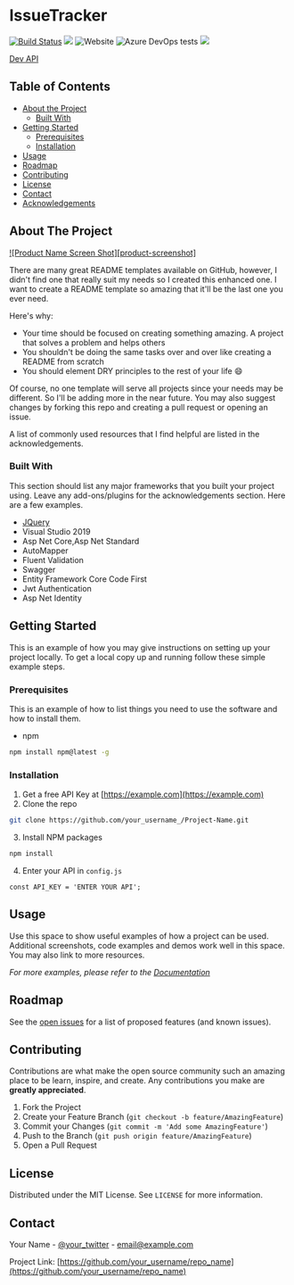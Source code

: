 # IssueTracker

[![Build Status](https://dev.azure.com/placidarebello12/placidarebello12/_apis/build/status/PlacidaRebello.IssuetTracker?branchName=master)](https://dev.azure.com/placidarebello12/placidarebello12/_build/latest?definitionId=1&branchName=master)
<a href="https://vsrm.dev.azure.com/placidarebello12/_apis/public/Release/badge/899b05e3-26fd-45ea-83d7-831236ec57a4/1/1"><img src="https://vsrm.dev.azure.com/placidarebello12/_apis/public/Release/badge/899b05e3-26fd-45ea-83d7-831236ec57a4/1/1" /></a>
![Website](https://img.shields.io/website?url=https%3A%2F%2Fdevissuetracker.azurewebsites.net%2Fswagger%2Findex.html)
![Azure DevOps tests](https://img.shields.io/azure-devops/tests/placidarebello12/placidarebello12/1)
 <a href="https://codeclimate.com/github/PlacidaRebello/IssuetTracker/maintainability"><img src="https://api.codeclimate.com/v1/badges/6ec8a1fa37a029e512da/maintainability" /></a>

<a href="https://devissuetracker.azurewebsites.net/swagger/index.html">Dev API</a>

## Table of Contents

* [About the Project](#about-the-project)
  * [Built With](#built-with)
* [Getting Started](#getting-started)
  * [Prerequisites](#prerequisites)
  * [Installation](#installation)
* [Usage](#usage)
* [Roadmap](#roadmap)
* [Contributing](#contributing)
* [License](#license)
* [Contact](#contact)
* [Acknowledgements](#acknowledgements)



<!-- ABOUT THE PROJECT -->
## About The Project

[![Product Name Screen Shot][product-screenshot]](https://example.com)

There are many great README templates available on GitHub, however, I didn't find one that really suit my needs so I created this enhanced one. I want to create a README template so amazing that it'll be the last one you ever need.

Here's why:
* Your time should be focused on creating something amazing. A project that solves a problem and helps others
* You shouldn't be doing the same tasks over and over like creating a README from scratch
* You should element DRY principles to the rest of your life :smile:

Of course, no one template will serve all projects since your needs may be different. So I'll be adding more in the near future. You may also suggest changes by forking this repo and creating a pull request or opening an issue.

A list of commonly used resources that I find helpful are listed in the acknowledgements.

### Built With
This section should list any major frameworks that you built your project using. Leave any add-ons/plugins for the acknowledgements section. Here are a few examples.
* [JQuery](https://jquery.com)
* Visual Studio 2019
* Asp Net Core,Asp Net Standard
* AutoMapper
* Fluent Validation
* Swagger
* Entity Framework Core Code First
* Jwt Authentication
* Asp Net Identity
 

<!-- GETTING STARTED -->
## Getting Started

This is an example of how you may give instructions on setting up your project locally.
To get a local copy up and running follow these simple example steps.

### Prerequisites

This is an example of how to list things you need to use the software and how to install them.
* npm
```sh
npm install npm@latest -g
```

### Installation

1. Get a free API Key at [https://example.com](https://example.com)
2. Clone the repo
```sh
git clone https://github.com/your_username_/Project-Name.git
```
3. Install NPM packages
```sh
npm install
```
4. Enter your API in `config.js`
```JS
const API_KEY = 'ENTER YOUR API';
```



<!-- USAGE EXAMPLES -->
## Usage

Use this space to show useful examples of how a project can be used. Additional screenshots, code examples and demos work well in this space. You may also link to more resources.

_For more examples, please refer to the [Documentation](https://example.com)_



<!-- ROADMAP -->
## Roadmap

See the [open issues](https://github.com/othneildrew/Best-README-Template/issues) for a list of proposed features (and known issues).



<!-- CONTRIBUTING -->
## Contributing

Contributions are what make the open source community such an amazing place to be learn, inspire, and create. Any contributions you make are **greatly appreciated**.

1. Fork the Project
2. Create your Feature Branch (`git checkout -b feature/AmazingFeature`)
3. Commit your Changes (`git commit -m 'Add some AmazingFeature'`)
4. Push to the Branch (`git push origin feature/AmazingFeature`)
5. Open a Pull Request



<!-- LICENSE -->
## License

Distributed under the MIT License. See `LICENSE` for more information.



<!-- CONTACT -->
## Contact

Your Name - [@your_twitter](https://twitter.com/your_username) - email@example.com

Project Link: [https://github.com/your_username/repo_name](https://github.com/your_username/repo_name)

